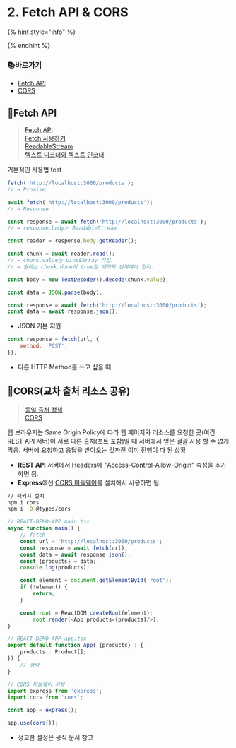 # 2. Fetch API & CORS

{% hint style="info" %}

{% endhint %}

### 📚바로가기

- [Fetch API](2.-fetch-api-and-cors.md#fetch-api)
- [CORS](2.-fetch-api-and-cors.md#cors)

## 📍Fetch API

> [Fetch API](https://developer.mozilla.org/ko/docs/Web/API/Fetch_API)\
> [Fetch 사용하기](https://developer.mozilla.org/ko/docs/Web/API/Fetch_API/Using_Fetch)\
> [ReadableStream](https://developer.mozilla.org/ko/docs/Web/API/ReadableStream)\
> [텍스트 디코더와 텍스트 인코더](https://ko.javascript.info/text-decoder)

기본적인 사용법 test

```javascript
fetch('http://localhost:3000/products');
// → Promise

await fetch('http://localhost:3000/products');
// → Response

const response = await fetch('http://localhost:3000/products');
// → response.body는 ReadableStream

const reader = response.body.getReader();

const chunk = await reader.read();
// → chunk.value는 Uint8Array 타입.
// → 원래는 chunk.done이 true일 때까지 반복해야 한다.

const body = new TextDecoder().decode(chunk.value);

const data = JSON.parse(body);
```

```javascript
const response = await fetch('http://localhost:3000/products');
const data = await response.json();
```

- JSON 기본 지원</br>

```javascript
const response = fetch(url, {
    method: 'POST',
});
```

- 다른 HTTP Method를 쓰고 싶을 때

## 📍CORS(교차 출처 리소스 공유)

> [동일 출처 정책](https://developer.mozilla.org/ko/docs/Web/Security/Same-origin_policy)\
> [CORS](https://developer.mozilla.org/ko/docs/Web/HTTP/CORS)

웹 브라우저는 Same Origin Policy에 따라 웹 페이지와 리소스를 요청한 곳(여긴 REST API 서버)이 서로 다른 출처(포트 포함)일 때 서버에서 얻은 결괄 사용 할 수 없게 막음. 서버에 요청하고 응답을 받아오는 것까진 이미 진행이 다 된 상황

- **REST API** 서버에서 Headers에 "Access-Control-Allow-Origin" 속성을 추가하면 됨.
- **Express**에선 [CORS 미들웨어](https://expressjs.com/en/resources/middleware/cors.html)를 설치해서 사용하면 됨.

```bash
// 패키지 설치
npm i cors
npm i -D @types/cors
```

```typescript
// REACT-DEMO-APP main.tsx
async function main() {
    // fatch
    const url = 'http://localhost:3000/products';
    const response = await fetch(url);
    const data = await response.json();
    const {products} = data;
    console.log(products);

    const element = document.getElementById('root');
    if (!element) {
        return;
    }

    const root = ReactDOM.createRoot(element);
        root.render(<App products={products}/>);
}

// REACT-DEMO-APP app.tsx
export default function App( {products} : {
    products : Product[];
}) { 
    // 생략
}
```

```typescript
// CORS 미들웨어 사용
import express from 'express';
import cors from 'cors';

const app = express();

app.use(cors());
```

- 정교한 설정은 공식 문서 참고
